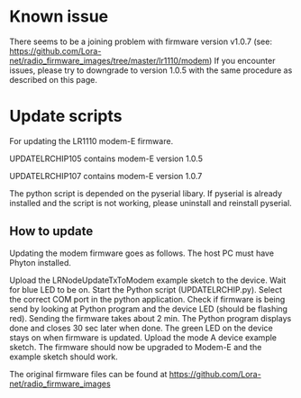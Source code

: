 # Known issue

There seems to be a joining problem with firmware version v1.0.7 (see: https://github.com/Lora-net/radio_firmware_images/tree/master/lr1110/modem)
If you encounter issues, please try to downgrade to version 1.0.5 with the same procedure as described on this page.



# Update scripts

For updating the LR1110 modem-E firmware.

UPDATELRCHIP105 contains modem-E version 1.0.5

UPDATELRCHIP107 contains modem-E version 1.0.7

The python script is depended on the pyserial libary. If pyserial is already installed and the script is not working, please uninstall and reinstall pyserial.

## How to update
Updating the modem firmware goes as follows. The host PC must have Phyton installed.

Upload the LRNodeUpdateTxToModem example sketch to the device.
Wait for blue LED to be on.
Start the Python script (UPDATELRCHIP.py).
Select the correct COM port in the python application.
Check if firmware is being send by looking at Python program and the device LED (should be flashing red).
Sending the firmware takes about 2 min.
The Python program displays done and closes 30 sec later when done.
The green LED on the device stays on when firmware is updated.
Upload the mode A device example sketch.
The firmware should now be upgraded to Modem-E and the example sketch should work.


The original firmware files can be found at https://github.com/Lora-net/radio_firmware_images




